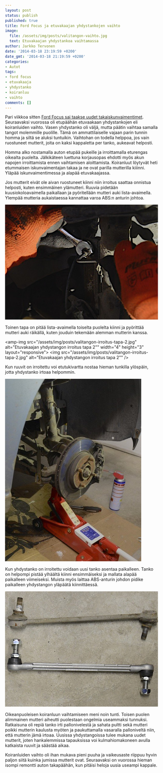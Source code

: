 ```yaml
---
layout: post
status: publish
published: true
title: Ford Focus ja etuvakaajan yhdystankojen vaihto
image:
  file: /assets/img/posts/valitangon-vaihto.jpg
  text: Etuvakaajan yhdystankoa vaihtamassa
author: Jarkko Tervonen
date: '2014-03-18 23:19:59 +0200'
date_gmt: '2014-03-18 21:19:59 +0200'
categories:
- Autot
tags:
- ford focus
- etuvakaaja
- yhdystanko
- koiranluu
- vaihto
comments: []
---
```

Pari viikkoa sitten [Ford Focus sai taakse uudet takaiskunvaimentimet](http://jarkkotervonen.com/2014/03/ford-focus-ja-takaiskunvaimentimien-vaihto/). Seuraavaksi vuorossa oli etupäähän etuvaakaan yhdystankojen eli koiranluiden vaihto. Vasen yhdystanko oli väljä, mutta päätin vaihtaa samalla tangot molemmille puolille. Tämä on ammattilaiselle vajaan parin tunnin homma ja siltä se aluksi tuntuikin. Vaihtohan on todella helppoa, jos vain ruostuneet mutterit, joita on kaksi kappaletta per tanko, aukeavat helposti.

Homma alko nostamalla auton etupää pukeille ja irroittamalla eturengas oikealta puolelta. Jälkikäteen luettuna korjausopas ehdotti myös akun napojen irroittamista ennen vaihtamisen aloittamista. Koiranluut löytyvät heti etummaisen iskunvaimentajan takaa ja ne ovat parilla mutterilla kiiinni. Yläpää iskunvaimentimessa ja alapää etuvakaajassa.

Jos mutterit eivät ole aivan ruostuneet kiinni niin irroitus saattaa onnistua helposti, kuten ensimmäinen ylämutteri. Ruuvia pidetään kuusiokoloavaimella paikallaan ja pyöritellään mutteri auki lista-avaimella. Ylempää mutteria aukaistaessa kannattaa varoa ABS:n anturin johtoa.

<amp-img src="/assets/img/posts/valitangon-irroitus-tapa-1.jpg" alt="Etuvakaajan yhdystangon irroitus tapa 1" width="4" height="3" layout="responsive">
  <noscript><img src="/assets/img/posts/valitangon-irroitus-tapa-1.jpg" alt="Etuvakaajan yhdystangon irroitus tapa 1" /></noscript>
</amp-img>

Toinen tapa on pitää lista-avaimella toiselta puolelta kiinni ja pyörittää mutteri auki räikällä, kuten jouduin tekemään alemman mutterin kanssa.

<amp-img src="/assets/img/posts/valitangon-irroitus-tapa-2.jpg" alt="Etuvakaajan yhdystangon irroitus tapa 2"" width="4" height="3" layout="responsive">
  <noscript><img src="/assets/img/posts/valitangon-irroitus-tapa-2.jpg" alt="Etuvakaajan yhdystangon irroitus tapa 2"" /></noscript>
</amp-img>

Kun ruuvit on irroitettu voi etutukivartta nostaa hieman tunkilla ylöspäin, jotta yhdystanko irtoaa helpommin.

<amp-img src="/assets/img/posts/valitangon-irroitus.jpg" alt="Etuvakaajan yhdystangon irroitus" width="4" height="3" layout="responsive">
  <noscript><img src="/assets/img/posts/valitangon-irroitus.jpg" alt="Etuvakaajan yhdystangon irroitus" /></noscript>
</amp-img>

Kun yhdystanko on irroitettu voidaan uusi tanko asentaa paikalleen. Tanko on helpompi pistää ylhäältä kiinni ensimmäiseksi ja mallata alapää paikalleen viimeiseksi. Muista myös laittaa ABS-anturin johdon pidike paikalleen yhdystangon yläpäätä kiinnittäessä.

<amp-img src="/assets/img/posts/valitanko-vanha-uusi.jpg" alt="Vanha ja uusi yhdystanko" width="4" height="3" layout="responsive">
  <noscript><img src="/assets/img/posts/valitanko-vanha-uusi.jpg" alt="Vanha ja uusi yhdystanko" /></noscript>
</amp-img>

Oikeanpuoleisen koiranluun vaihtamiseen meni noin tunti. Toisen puolen alimmainen mutteri aiheutti puolestaan ongelmia useammaksi tunnuksi. Ratkaisuna oli repiä tanko irti pallonivelestä ja sahata pultti sekä mutteri poikki mutterin kaulusta myöten ja paukuttamalla vasaralla palloniveltä niin, että mutterin jämä irtoaa. Uusissa yhdystangoissa tulee mukana uudet mutterit, joten hankalemmissa tapauksissa voi kulmahiomakoneen avulla katkaista ruuvit ja säästää aikaa.</p>

Koiranluiden vaihto oli ihan mukava pieni puuha ja vaikeusaste riippuu hyvin paljon siitä kuinka jumissa mutterit ovat. Seuraavaksi on vuorossa hieman isompi remontti auton takapäähän, kun pitäisi heloja uusia useampi kappale.</p>
